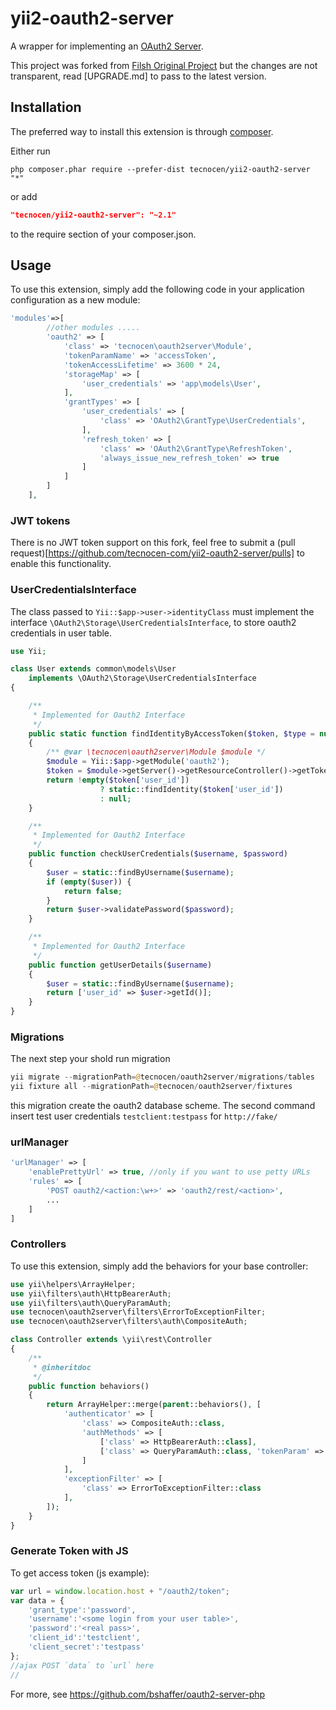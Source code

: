 yii2-oauth2-server
==================

A wrapper for implementing an
[OAuth2 Server](https://github.com/bshaffer/oauth2-server-php).

This project was forked from
[Filsh Original Project](https://github.com/Filsh/yii2-oauth2-server) but the
changes are not transparent, read [UPGRADE.md] to pass to the latest version.

Installation
------------

The preferred way to install this extension is through [composer](http://getcomposer.org/download/).

Either run

```
php composer.phar require --prefer-dist tecnocen/yii2-oauth2-server "*"
```

or add

```json
"tecnocen/yii2-oauth2-server": "~2.1"
```

to the require section of your composer.json.

Usage
-----

To use this extension,  simply add the following code in your application configuration as a new module:

```php
'modules'=>[
        //other modules .....
        'oauth2' => [
            'class' => 'tecnocen\oauth2server\Module',            
            'tokenParamName' => 'accessToken',
            'tokenAccessLifetime' => 3600 * 24,
            'storageMap' => [
                'user_credentials' => 'app\models\User',
            ],
            'grantTypes' => [
                'user_credentials' => [
                    'class' => 'OAuth2\GrantType\UserCredentials',
                ],
                'refresh_token' => [
                    'class' => 'OAuth2\GrantType\RefreshToken',
                    'always_issue_new_refresh_token' => true
                ]
            ]
        ]
    ],
```

### JWT tokens

There is no JWT token support on this fork, feel free to submit a
(pull request)[https://github.com/tecnocen-com/yii2-oauth2-server/pulls] to
enable this functionality.

### UserCredentialsInterface

The class passed to `Yii::$app->user->identityClass` must implement the interface
`\OAuth2\Storage\UserCredentialsInterface`, to store oauth2 credentials in user
table.

```php
use Yii;

class User extends common\models\User
    implements \OAuth2\Storage\UserCredentialsInterface
{

    /**
     * Implemented for Oauth2 Interface
     */
    public static function findIdentityByAccessToken($token, $type = null)
    {
        /** @var \tecnocen\oauth2server\Module $module */
        $module = Yii::$app->getModule('oauth2');
        $token = $module->getServer()->getResourceController()->getToken();
        return !empty($token['user_id'])
                    ? static::findIdentity($token['user_id'])
                    : null;
    }

    /**
     * Implemented for Oauth2 Interface
     */
    public function checkUserCredentials($username, $password)
    {
        $user = static::findByUsername($username);
        if (empty($user)) {
            return false;
        }
        return $user->validatePassword($password);
    }

    /**
     * Implemented for Oauth2 Interface
     */
    public function getUserDetails($username)
    {
        $user = static::findByUsername($username);
        return ['user_id' => $user->getId()];
    }
}
```

### Migrations

The next step your shold run migration

```php
yii migrate --migrationPath=@tecnocen/oauth2server/migrations/tables
yii fixture all --migrationPath=@tecnocen/oauth2server/fixtures
```

this migration create the oauth2 database scheme. The second command insert
test user credentials ```testclient:testpass``` for ```http://fake/```


### urlManager

```php
'urlManager' => [
    'enablePrettyUrl' => true, //only if you want to use petty URLs
    'rules' => [
        'POST oauth2/<action:\w+>' => 'oauth2/rest/<action>',
        ...
    ]
]
```

### Controllers

To use this extension,  simply add the behaviors for your base controller:

```php
use yii\helpers\ArrayHelper;
use yii\filters\auth\HttpBearerAuth;
use yii\filters\auth\QueryParamAuth;
use tecnocen\oauth2server\filters\ErrorToExceptionFilter;
use tecnocen\oauth2server\filters\auth\CompositeAuth;

class Controller extends \yii\rest\Controller
{
    /**
     * @inheritdoc
     */
    public function behaviors()
    {
        return ArrayHelper::merge(parent::behaviors(), [
            'authenticator' => [
                'class' => CompositeAuth::class,
                'authMethods' => [
                    ['class' => HttpBearerAuth::class],
                    ['class' => QueryParamAuth::class, 'tokenParam' => 'accessToken'],
                ]
            ],
            'exceptionFilter' => [
                'class' => ErrorToExceptionFilter::class
            ],
        ]);
    }
}
```

### Generate Token with JS

To get access token (js example):

```js
var url = window.location.host + "/oauth2/token";
var data = {
    'grant_type':'password',
    'username':'<some login from your user table>',
    'password':'<real pass>',
    'client_id':'testclient',
    'client_secret':'testpass'
};
//ajax POST `data` to `url` here
//
```

For more, see https://github.com/bshaffer/oauth2-server-php
